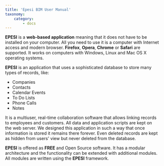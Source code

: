 ```yaml
---
title: 'Epesi BIM User Manual'
taxonomy:
    category:
        - docs
---
```


**EPESI** is a **web-based application** meaning that it does not have to be installed on your computer. All you need to use it is a computer with Internet access and modern browser. **Firefox**, **Opera**, **Chrome** or **Safari** are supported. It works on computers with Windows, Linux and Mac OS X operating systems. 

**EPESI** is an application that uses a sophisticated database to store many types of records, like:

- Companies
- Contacts
- Calendar Events
- To Do Lists
- Phone Calls
- Notes

It is a multiuser, real-time collaboration software that allows linking records to employees and customers. All data and application scripts are kept on the web server. We designed this application in such a way that once information is stored it remains there forever. Even deleted records are kept as hidden from users' view but never deleted from the database.

**EPESI** is offered as **FREE** and Open Source software. It has a modular architecture and the functionality can be extended with additional modules. All modules are written using the **EPESI** framework.
